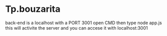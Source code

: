 # Tp.bouzarita

back-end is a localhost with a PORT 3001
  open CMD then type node app.js 
  this will activite the server and you can accese it with localhost:3001 
